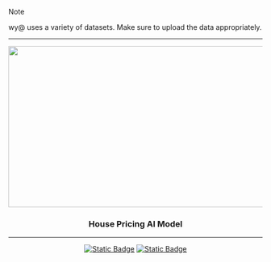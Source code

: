 <!-- Disclaimer -->
>[!NOTE]
>wy@ uses a variety of datasets. Make sure to upload the data appropriately.

<!-- Divider -->
---

<!-- Header -->
<div align="center">
  <img width="1600" height="320" alt="wyattBanner" src="https://github.com/user-attachments/assets/8f36d42a-a7ec-4b5b-b1c0-af28adf5d1f6" />
  <h3>House Pricing AI Model</h3>
</div>

<!-- Divider -->
---

<!-- Links -->
<div align="center">
  <a href="./Datasets" target="_blank"><img alt="Static Badge" src="https://img.shields.io/badge/Datasets-wyatt?style=for-the-badge&logo=github&logoColor=%23ffffff&color=%23304532"></a>
  <a href="./wyatt.ipynb" target="_blank"><img alt="Static Badge" src="https://img.shields.io/badge/wyatt.ipynb-wyatt?style=for-the-badge&logo=google%20colab&logoColor=%23ffffff&color=%23304532"></a>
</div>
